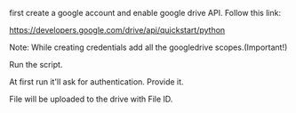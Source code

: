 first create a google account and enable google drive API.
Follow this link:

https://developers.google.com/drive/api/quickstart/python

Note:
 While creating credentials add all the googledrive scopes.(Important!)
 
Run the script.

At first run it'll ask for authentication. Provide it.

File will be uploaded to the drive with File ID.
